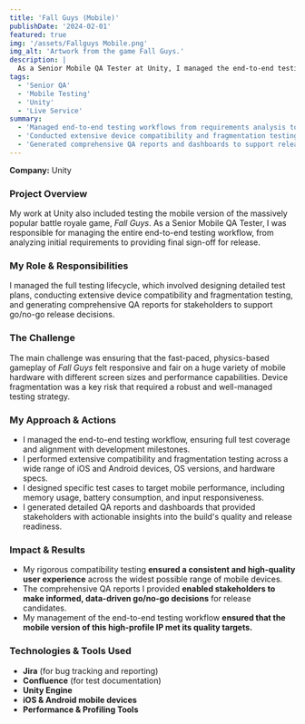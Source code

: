 ```yaml
---
title: 'Fall Guys (Mobile)'
publishDate: '2024-02-01'
featured: true
img: '/assets/Fallguys Mobile.png'
img_alt: 'Artwork from the game Fall Guys.'
description: |
  As a Senior Mobile QA Tester at Unity, I managed the end-to-end testing workflow for the mobile version of Fall Guys, ensuring a consistent user experience across a wide range of devices.
tags:
  - 'Senior QA'
  - 'Mobile Testing'
  - 'Unity'
  - 'Live Service'
summary:
  - 'Managed end-to-end testing workflows from requirements analysis to final sign-off.'
  - 'Conducted extensive device compatibility and fragmentation testing.'
  - 'Generated comprehensive QA reports and dashboards to support release decisions.'
---
```

**Company:** Unity

### Project Overview
My work at Unity also included testing the mobile version of the massively popular battle royale game, *Fall Guys*. As a Senior Mobile QA Tester, I was responsible for managing the entire end-to-end testing workflow, from analyzing initial requirements to providing final sign-off for release.

### My Role & Responsibilities
I managed the full testing lifecycle, which involved designing detailed test plans, conducting extensive device compatibility and fragmentation testing, and generating comprehensive QA reports for stakeholders to support go/no-go release decisions.

### The Challenge
The main challenge was ensuring that the fast-paced, physics-based gameplay of *Fall Guys* felt responsive and fair on a huge variety of mobile hardware with different screen sizes and performance capabilities. Device fragmentation was a key risk that required a robust and well-managed testing strategy.

### My Approach & Actions
* I managed the end-to-end testing workflow, ensuring full test coverage and alignment with development milestones.
* I performed extensive compatibility and fragmentation testing across a wide range of iOS and Android devices, OS versions, and hardware specs.
* I designed specific test cases to target mobile performance, including memory usage, battery consumption, and input responsiveness.
* I generated detailed QA reports and dashboards that provided stakeholders with actionable insights into the build's quality and release readiness.

### Impact & Results
* My rigorous compatibility testing **ensured a consistent and high-quality user experience** across the widest possible range of mobile devices.
* The comprehensive QA reports I provided **enabled stakeholders to make informed, data-driven go/no-go decisions** for release candidates.
* My management of the end-to-end testing workflow **ensured that the mobile version of this high-profile IP met its quality targets.**

### Technologies & Tools Used
* **Jira** (for bug tracking and reporting)
* **Confluence** (for test documentation)
* **Unity Engine**
* **iOS & Android mobile devices**
* **Performance & Profiling Tools**
